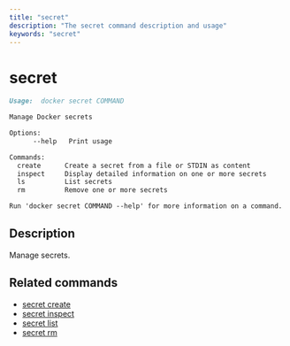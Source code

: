 ```yaml
---
title: "secret"
description: "The secret command description and usage"
keywords: "secret"
---
```


# secret

```markdown
Usage:  docker secret COMMAND

Manage Docker secrets

Options:
      --help   Print usage

Commands:
  create      Create a secret from a file or STDIN as content
  inspect     Display detailed information on one or more secrets
  ls          List secrets
  rm          Remove one or more secrets

Run 'docker secret COMMAND --help' for more information on a command.

```

## Description

Manage secrets.

## Related commands

* [secret create](secret_create.md)
* [secret inspect](secret_inspect.md)
* [secret list](secret_ls.md)
* [secret rm](secret_rm.md)

